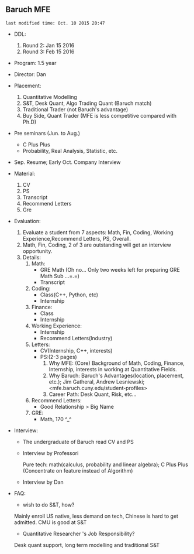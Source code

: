## Baruch MFE
	last modified time: Oct. 10 2015 20:47

+ DDL:
	1. Round 2: Jan 15 2016
	2. Round 3: Feb 15 2016
+ Program: 1.5 year  
+ Director: Dan 
+ Placement:
	1. Quantitative Modelling
	2. S&T, Desk Quant, Algo Trading Quant (Baruch match)
	3. Traditional Trader (not Baruch's advantage)
	4. Buy Side, Quant Trader (MFE is less competitive compared with Ph.D)
+ Pre seminars (Jun. to Aug.)
	+ C Plus Plus
	+ Probability, Real Analysis, Statistic, etc.
+ Sep. Resume; Early Oct. Company Interview
+ Material:
	1. CV
	2. PS
	3. Transcript
	4. Recommend Letters
	5. Gre

+ Evaluation:
	1. Evaluate a student from 7 aspects: Math, Fin, Coding, Working Experience,Recommend Letters, PS, Overall. 
	2. Math, Fin, Coding, 2 of 3 are outstanding will get an interview opportunity.
	3. Details:
	    1. Math:
		    + GRE Math (Oh no... Only two weeks left for preparing GRE Math Sub ...=.=)
		    + Transcript
	    2. Coding:
		    + Class(C++, Python, etc)
		    + Internship
	    3. Finance:
		    + Class
		    + Internship
	    4. Working Experience:
		    + Internship
		    + Recommend Letters(Industry)
	    5. Letters:
		    + CV(Internship, C++, interests)
		    + PS:(2-3 pages)
			    1. Why MFE: (Core) Background of Math, Coding, Finance, Internship, interests in working at Quantitative Fields.
			    2. Why Baruch: Baruch's Advantages(location, placement, etc.); Jim Gatheral, Andrew Lesniewski; <mfe.baruch.cuny.edu/student-profiles>	
			    3. Career Path: Desk Quant, Risk, etc... 
		6. Recommend Letters:
			+ Good Relationship > Big Name
		7. GRE:
			+ Math, 170 ^_^

+ Interview:
	+ The undergraduate of Baruch read CV and PS
	+ Interview by Professori
		
		Pure tech: math(calculus, probability and linear algebra); C Plus Plus (Concentrate on feature instead of Algorithm) 

	+ Interview by Dan

		
+ FAQ:
	+ wish to do S&T, how?

	Mainly enroll US native, less demand on tech, Chinese is hard to get admitted. CMU is good at S&T

	+ Quantitative Researcher 's Job Responsibility?

	Desk quant support, long term modelling and traditional S&T

